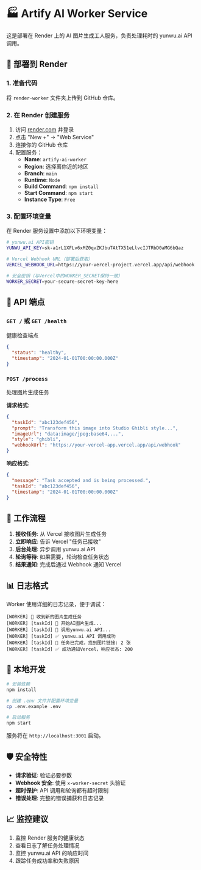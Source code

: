 # 🏭 Artify AI Worker Service

这是部署在 Render 上的 AI 图片生成工人服务，负责处理耗时的 yunwu.ai API 调用。

## 🚀 部署到 Render

### 1. 准备代码
将 `render-worker` 文件夹上传到 GitHub 仓库。
 
### 2. 在 Render 创建服务
1. 访问 [render.com](https://render.com) 并登录
2. 点击 "New +" → "Web Service"
3. 连接你的 GitHub 仓库
4. 配置服务：
   - **Name**: `artify-ai-worker`
   - **Region**: 选择离你近的地区
   - **Branch**: `main`
   - **Runtime**: `Node`
   - **Build Command**: `npm install`
   - **Start Command**: `npm start`
   - **Instance Type**: `Free`

### 3. 配置环境变量
在 Render 服务设置中添加以下环境变量：

```bash
# yunwu.ai API密钥
YUNWU_API_KEY=sk-a1rL1XFLv6xMZ0qvZKJbuTAtTX51eLlvcIJTRbD0aMG6bQaz

# Vercel Webhook URL（部署后获取）
VERCEL_WEBHOOK_URL=https://your-vercel-project.vercel.app/api/webhook

# 安全密钥（与Vercel中的WORKER_SECRET保持一致）
WORKER_SECRET=your-secure-secret-key-here
```

## 🔗 API 端点

### `GET /` 或 `GET /health`
健康检查端点
```json
{
  "status": "healthy",
  "timestamp": "2024-01-01T00:00:00.000Z"
}
```

### `POST /process`
处理图片生成任务

**请求格式**:
```json
{
  "taskId": "abc123def456",
  "prompt": "Transform this image into Studio Ghibli style...",
  "imageUrl": "data:image/jpeg;base64,...",
  "style": "ghibli",
  "webhookUrl": "https://your-vercel-app.vercel.app/api/webhook"
}
```

**响应格式**:
```json
{
  "message": "Task accepted and is being processed.",
  "taskId": "abc123def456",
  "timestamp": "2024-01-01T00:00:00.000Z"
}
```

## 🔄 工作流程

1. **接收任务**: 从 Vercel 接收图片生成任务
2. **立即响应**: 告诉 Vercel "任务已接收"
3. **后台处理**: 异步调用 yunwu.ai API
4. **轮询等待**: 如果需要，轮询检查任务状态
5. **结果通知**: 完成后通过 Webhook 通知 Vercel

## 📊 日志格式

Worker 使用详细的日志记录，便于调试：

```
[WORKER] 🔔 收到新的图片生成任务
[WORKER] [taskId] 🚀 开始AI图片生成...
[WORKER] [taskId] 📡 调用yunwu.ai API...
[WORKER] [taskId] ✅ yunwu.ai API 调用成功
[WORKER] [taskId] 🎉 任务已完成，找到图片链接: 2 张
[WORKER] [taskId] ✅ 成功通知Vercel，响应状态: 200
```

## 🔧 本地开发

```bash
# 安装依赖
npm install

# 创建 .env 文件并配置环境变量
cp .env.example .env

# 启动服务
npm start
```

服务将在 `http://localhost:3001` 启动。

## 🛡️ 安全特性

- **请求验证**: 验证必要参数
- **Webhook 安全**: 使用 `x-worker-secret` 头验证
- **超时保护**: API 调用和轮询都有超时限制
- **错误处理**: 完整的错误捕获和日志记录

## 📈 监控建议

1. 监控 Render 服务的健康状态
2. 查看日志了解任务处理情况
3. 监控 yunwu.ai API 的响应时间
4. 跟踪任务成功率和失败原因 